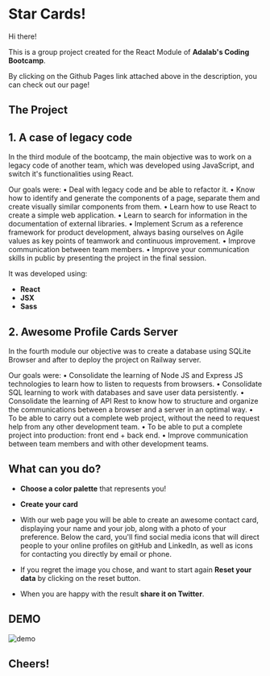# Star Cards!

Hi there!

This is a group project created for the React Module of **Adalab's Coding Bootcamp**.

By clicking on the Github Pages link attached above in the description, you can check out our page!

## The Project

## 1. A case of legacy code

In the third module of the bootcamp, the main objective was to work on a legacy code of another team, which was developed using JavaScript, and switch it's functionalities using React.

Our goals were:
• Deal with legacy code and be able to refactor it.
• Know how to identify and generate the components of a page, separate them and create visually similar components from them.
• Learn how to use React to create a simple web application.
• Learn to search for information in the documentation of external libraries.
• Implement Scrum as a reference framework for product development, always basing ourselves on Agile values ​​as key points of teamwork and continuous improvement.
• Improve communication between team members.
• Improve your communication skills in public by presenting the project in the final session.

It was developed using:

- **React**
- **JSX**
- **Sass**

## 2. Awesome Profile Cards Server

In the fourth module our objective was to create a database using SQLite Browser and after to deploy the project on Railway server.

Our goals were:
• Consolidate the learning of Node JS and Express JS technologies to learn how to listen to requests from browsers.
• Consolidate SQL learning to work with databases and save user data persistently.
• Consolidate the learning of API Rest to know how to structure and organize the communications between a browser and a server in an optimal way.
• To be able to carry out a complete web project, without the need to request help from any other development team.
• To be able to put a complete project into production: front end + back end.
• Improve communication between team members and with other development teams.

## What can you do?

- **Choose a color palette** that represents you!

- **Create your card**

- With our web page you will be able to create an awesome contact card, displaying your name and your job, along with a photo of your preference. Below the card, you'll find social media icons that will direct people to your online profiles on gitHub and LinkedIn, as well as icons for contacting you directly by email or phone.

- If you regret the image you chose, and want to start again **Reset your data** by clicking on the reset button.

- When you are happy with the result **share it on Twitter**.

## DEMO

![demo](/assets/demo.gif)

## Cheers!
